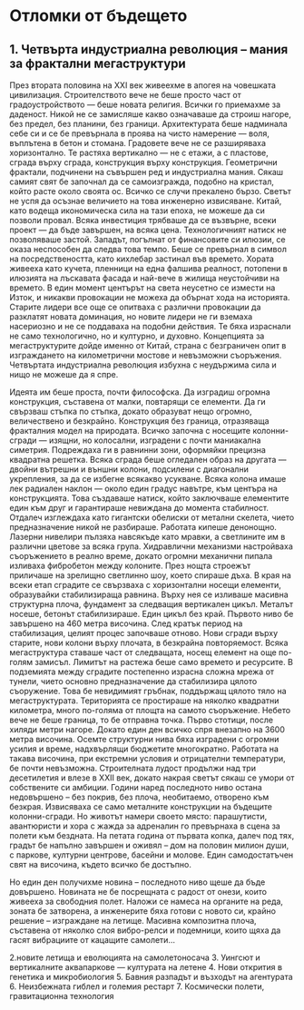 # Отломки от бъдещето

## 1. Четвърта индустриална революция – мания за фрактални мегаструктури

През втората половина на XXI век живеехме в апогея на човешката цивилизация. Строителството вече не беше просто част от градоустройството — беше новата религия. Всички го приемахме за даденост. Никой не се замисляше какво означаваше да строиш нагоре, без предел, без планини, без граници. Архитектурата беше надминала себе си и се бе превърнала в проява на чисто намерение — воля, въплътена в бетон и стомана.
Градовете вече не се разширяваха хоризонтално. Те растяха вертикално — не с етажи, а с пластове, сграда върху сграда, конструкция върху конструкция. Геометрични фрактали, подчинени на съвършен ред и индустриална мания. Сякаш самият свят бе започнал да се самоизгражда, подобно на кристал, който расте около своята ос.
Всичко се случи прекалено бързо. Светът не успя да осъзнае величието на това инженерно извисяване. Китай, като водеща икономическа сила на тази епоха, не можеше да си позволи провал. Всяка инвестиция трябваше да се възвърне, всеки проект — да бъде завършен, на всяка цена. Технологичният натиск не позволяваше застой. Западът, погълнат от финансовите си илюзии, се оказа неспособен да следва това темпо. Беше се превърнал в символ на посредствеността, като кихлебар застинал във времето. Хората живееха като кучета, пленници на една фалшива реалност, потопени в илюзията на лъскавата фасада и най-вече в жилища неустойчиви на времето. В един момент центърът на света неусетно се измести на Изток, и никакви провокации не можеха да обърнат хода на историята. Старите лидери все още се опитваха с различни провокации да разклатят новата доминация, но новите лидери не ги вземаха насериозно и не се поддаваха на подобни действия. Те бяха израснали не само технологично, но и културно, и духовно.
Концепцията за мегаструктурите дойде именно от Китай, страна с безграничен опит в изграждането на километрични мостове и невъзможни съоръжения. Четвъртата индустриална революция избухна с неудържима сила и нищо не можеше да я спре.


Идеята им беше проста, почти философска. Да изградиш огромна конструкция, съставена от малки, повтарящи се елементи. Да ги свързваш стъпка по стъпка, докато образуват нещо огромно, величествено и безкрайно. Конструкция без граница, отразяващa фракталния модел на природата. 
Всичко започна с носещите колонни-сгради — изящни, но колосални, изградени с почти маниакална симетрия. Подреждаха ги в равнинни зони, оформяйки прецизна квадратна решетка. Всяка сграда беше огледален образ на другата — двойни вътрешни и външни колони, подсилени с диагонални укрепления, за да се избегне всякакво усукване. Всяка колона имаше лек радиален наклон — около един градус навътре, към центъра на конструкцията. Това създаваше натиск, който заключваше елементите един към друг и гарантираше невиждана до момента стабилност. Отдалеч изглеждаха като гигантски обелиски от метални скелета, чието предназначение никой не разбираше.
Работата кипеше денонощно. Лазерни нивелири пълзяха навсякъде като мравки, а светлините им в различни цветове за всяка група. Хидравлични механизми настройваха съоръжението в реално време, докато огромни механични пипала изливаха фибробетон между колоните. През нощта строежът приличаше на зрелищно светлинно шоу, което спираше дъха.
В края на всеки етап сградите се свързваха с хоризонтални носещи елементи, образувайки стабилизираща равнина. Върху нея се изливаше масивна структурна плоча, фундамент за следващия вертикален цикъл. Металът носеше, бетонът стабилизираше. Един цикъл без край. Първото ниво бе завършено на 460 метра височина. След кратък период на стабилизация, целият процес започваше отново. Нови сгради върху старите, нови колони върху плочата, в безкрайна повторяемост. Всяка мегаструктура ставаше част от следващата, носещ елемент на още по-голям замисъл. Лимитът на растежа беше само времето и ресурсите.
В подземията между сградите постепенно израсна сложна мрежа от тунели, чието основно предназначение да стабилизира цялото съоружение. Това бе невидимият гръбнак, поддържащ цялото тяло на мегаструктурата. Територията се простираше на няколко квадратни километра, много по-голяма от площта на самото съоръжение.
Небето вече не беше граница, то бе отправна точка.
Първо стотици, после хиляди метри нагоре. Докато един ден всичко спря внезапно на 3600 метра височина. Осемте структурни нива бяха изградени с огромни усилия и време, надхвърлящи бюджетите многократно. Работата на такава височина, при екстремни условия и отрицателни температури, бе почти невъзможна. Строителната лудост продължи над три десетилетия и влезе в XXII век, докато накрая светът сякаш се умори от собствените си амбиции.
Години наред последното ниво остана недовършено – без покрив, без плоча, необитаемо, отворено към безкрая. Извисяваха се само металните конструкции на бъдещите колонни-сгради. Но животът намери своето място: парашутисти, авантюристи и хора с жажда за адреналин го превърнаха в сцена за полети към бездната. На петата година от първата копка, далеч под тях, градът бе напълно завършен и оживял – дом на половин милион души, с паркове, културни центрове, басейни и молове. Един самодостатъчен свят на височина, където всичко бе достъпно.

Но един ден получихме новина – последното ниво щеше да бъде довършено. Новината не бе посрещната с радост от онези, които живееха за свободния полет. Наложи се намеса на органите на реда, зоната бе затворена, а инженерите бяха готови с новото си, крайно решение – изграждане на летище. Масивна композитна плоча, съставена от няколко слоя вибро-релси и подемници, които щяха да гасят вибрациите от кацащите самолети…

2.новите летища и еволюцията на самолетоносача
3. Уингсют и вертикалните аквапаркове — културата на летене
4. Нови открития в генетика и микробиология
5. Бавния разпадът и възходът на агентурата
6. Неизбежната гиблел и големия рестарт
7. Космически полети, гравитационна технология
